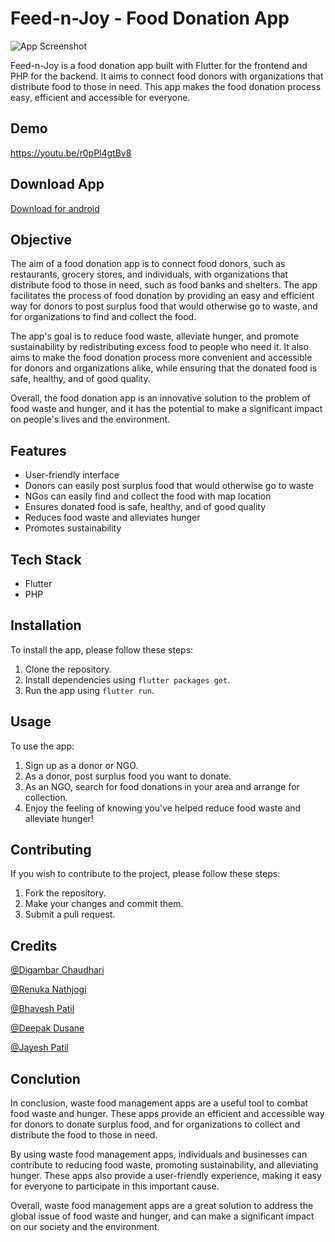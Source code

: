 # Feed-n-Joy - Food Donation App

![App Screenshot](https://drive.google.com/uc?export=download&id=1C4zgaU9Z1zY4BcatpiUqE-fokK-qKpkL)

Feed-n-Joy is a food donation app built with Flutter for the frontend and PHP for the backend. It aims to connect food donors with organizations that distribute food to those in need. This app makes the food donation process easy, efficient and accessible for everyone.

## Demo 
https://youtu.be/r0pPl4gtBv8

## Download App

[Download for android ](https://www.github.com/digambar2002)


## Objective
The aim of a food donation app is to connect food donors, such as restaurants, grocery stores, and individuals, with organizations that distribute food to those in need, such as food banks and shelters. The app facilitates the process of food donation by providing an easy and efficient way for donors to post surplus food that would otherwise go to waste, and for organizations to find and collect the food.

The app's goal is to reduce food waste, alleviate hunger, and promote sustainability by redistributing excess food to people who need it. It also aims to make the food donation process more convenient and accessible for donors and organizations alike, while ensuring that the donated food is safe, healthy, and of good quality.

Overall, the food donation app is an innovative solution to the problem of food waste and hunger, and it has the potential to make a significant impact on people's lives and the environment.

## Features

- User-friendly interface
- Donors can easily post surplus food that would otherwise go to waste
- NGos can easily find and collect the food with map location
- Ensures donated food is safe, healthy, and of good quality
- Reduces food waste and alleviates hunger
- Promotes sustainability

## Tech Stack

- Flutter
- PHP

## Installation

To install the app, please follow these steps:

1. Clone the repository.
2. Install dependencies using `flutter packages get`.
3. Run the app using `flutter run`.

## Usage

To use the app:

1. Sign up as a donor or NGO.
2. As a donor, post surplus food you want to donate.
3. As an NGO, search for food donations in your area and arrange for collection.
4. Enjoy the feeling of knowing you've helped reduce food waste and alleviate hunger!

## Contributing

If you wish to contribute to the project, please follow these steps:

1. Fork the repository.
2. Make your changes and commit them.
3. Submit a pull request.

## Credits

[@Digambar Chaudhari](https://www.github.com/digambar2002)

[@Renuka Nathjogi](https://www.github.com/RenukaNathjogi) 

[@Bhavesh Patil](https://www.github.com/bhaveshp2601) 

[@Deepak Dusane](https://www.github.com/6785-dip)

[@Jayesh Patil](https://www.github.com/jeh2002) 

## Conclution
In conclusion, waste food management apps are a useful tool to combat food waste and hunger. These apps provide an efficient and accessible way for donors to donate surplus food, and for organizations to collect and distribute the food to those in need.

By using waste food management apps, individuals and businesses can contribute to reducing food waste, promoting sustainability, and alleviating hunger. These apps also provide a user-friendly experience, making it easy for everyone to participate in this important cause.

Overall, waste food management apps are a great solution to address the global issue of food waste and hunger, and can make a significant impact on our society and the environment.

